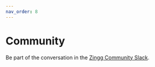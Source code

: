 ```yaml
---
nav_order: 8
---
```


# Community

Be part of the conversation in the [Zingg Community Slack](https://join.slack.com/t/zinggai/shared\_invite/zt-w7zlcnol-vEuqU9m\~Q56kLLUVxRgpOA).
